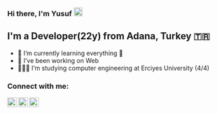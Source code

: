 ### Hi there, I'm Yusuf <img src="https://raw.githubusercontent.com/MartinHeinz/MartinHeinz/master/wave.gif" width="20" height="20" />


## I'm a Developer(22y) from Adana, Turkey 🇹🇷

- 🌱 I’m currently learning everything 🤣
- 💙 I’ve been working on Web 
- 👩🏻‍💻 I’m studying computer engineering at Erciyes University (4/4)


### Connect with me:

[<img align="left" alt="codeSTACKr | Twitter" width="22px" src="https://raw.githubusercontent.com/rahuldkjain/github-profile-readme-generator/master/src/images/icons/Social/twitter.svg" />][twitter]
[<img align="left" alt="codeSTACKr | LinkedIn" width="22px" src="https://raw.githubusercontent.com/rahuldkjain/github-profile-readme-generator/master/src/images/icons/Social/linked-in-alt.svg" />][linkedin]
[<img align="left" alt="codeSTACKr | Instagram" width="22px" src="https://raw.githubusercontent.com/rahuldkjain/github-profile-readme-generator/master/src/images/icons/Social/instagram.svg" />][instagram]



[twitter]: https://twitter.com/zuzubak2
[instagram]: https://www.instagram.com/zuzubak1/
[linkedin]: https://www.linkedin.com/in/kaanyucebilgic/





